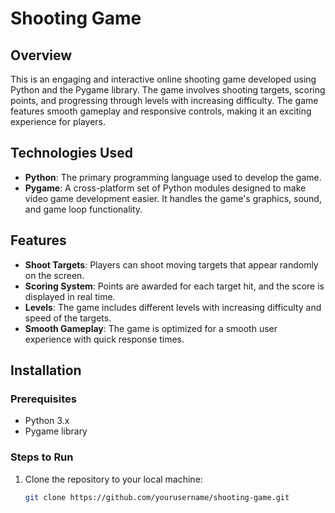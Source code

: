 # Shooting Game

## Overview

This is an engaging and interactive online shooting game developed using Python and the Pygame library. The game involves shooting targets, scoring points, and progressing through levels with increasing difficulty. The game features smooth gameplay and responsive controls, making it an exciting experience for players.

## Technologies Used

- **Python**: The primary programming language used to develop the game.
- **Pygame**: A cross-platform set of Python modules designed to make video game development easier. It handles the game's graphics, sound, and game loop functionality.

## Features

- **Shoot Targets**: Players can shoot moving targets that appear randomly on the screen.
- **Scoring System**: Points are awarded for each target hit, and the score is displayed in real time.
- **Levels**: The game includes different levels with increasing difficulty and speed of the targets.
- **Smooth Gameplay**: The game is optimized for a smooth user experience with quick response times.

## Installation

### Prerequisites

- Python 3.x
- Pygame library

### Steps to Run

1. Clone the repository to your local machine:
   ```bash
   git clone https://github.com/yourusername/shooting-game.git
